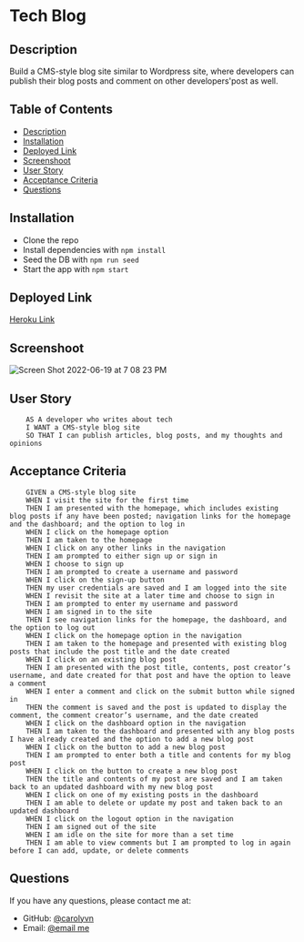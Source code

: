 # Tech Blog

## Description
Build a CMS-style blog site similar to Wordpress site, where developers can publish their blog posts and comment on other developers'post as well.

## Table of Contents
 - [Description](#description)
 - [Installation](#installation)
 - [Deployed Link](#deployed-link)
 - [Screenshoot](#screenshoot)
 - [User Story](#user-story)
 - [Acceptance Criteria](#acceptance-criteria)
 - [Questions](#questions)

## Installation
 - Clone the repo
 - Install dependencies with `npm install`
 - Seed the DB with `npm run seed`
 - Start the app with `npm start`

## Deployed Link
 [Heroku Link](https://tech-blog-yan.herokuapp.com/)

## Screenshoot
![Screen Shot 2022-06-19 at 7 08 23 PM](https://user-images.githubusercontent.com/90424035/174513757-70960453-a61b-4bbe-bc8a-169d8483dd8a.png)

## User Story
        AS A developer who writes about tech
        I WANT a CMS-style blog site
        SO THAT I can publish articles, blog posts, and my thoughts and opinions

## Acceptance Criteria
        GIVEN a CMS-style blog site
        WHEN I visit the site for the first time
        THEN I am presented with the homepage, which includes existing blog posts if any have been posted; navigation links for the homepage and the dashboard; and the option to log in
        WHEN I click on the homepage option
        THEN I am taken to the homepage
        WHEN I click on any other links in the navigation
        THEN I am prompted to either sign up or sign in
        WHEN I choose to sign up
        THEN I am prompted to create a username and password
        WHEN I click on the sign-up button
        THEN my user credentials are saved and I am logged into the site
        WHEN I revisit the site at a later time and choose to sign in
        THEN I am prompted to enter my username and password
        WHEN I am signed in to the site
        THEN I see navigation links for the homepage, the dashboard, and the option to log out
        WHEN I click on the homepage option in the navigation
        THEN I am taken to the homepage and presented with existing blog posts that include the post title and the date created
        WHEN I click on an existing blog post
        THEN I am presented with the post title, contents, post creator’s username, and date created for that post and have the option to leave a comment
        WHEN I enter a comment and click on the submit button while signed in
        THEN the comment is saved and the post is updated to display the comment, the comment creator’s username, and the date created
        WHEN I click on the dashboard option in the navigation
        THEN I am taken to the dashboard and presented with any blog posts I have already created and the option to add a new blog post
        WHEN I click on the button to add a new blog post
        THEN I am prompted to enter both a title and contents for my blog post
        WHEN I click on the button to create a new blog post
        THEN the title and contents of my post are saved and I am taken back to an updated dashboard with my new blog post
        WHEN I click on one of my existing posts in the dashboard
        THEN I am able to delete or update my post and taken back to an updated dashboard
        WHEN I click on the logout option in the navigation
        THEN I am signed out of the site
        WHEN I am idle on the site for more than a set time
        THEN I am able to view comments but I am prompted to log in again before I can add, update, or delete comments

## Questions
If you have any questions, please contact me at: 
- GitHub: [@carolyvn](https://github.com/carolyvn)
- Email: [@email me](dreamfx@hotmail.com)



